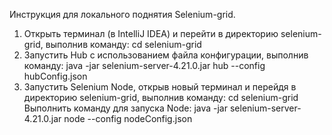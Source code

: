 Инструкция для локального поднятия Selenium-grid.

1. Открыть терминал (в IntelliJ IDEA) и перейти в директорию selenium-grid, выполнив команду:
cd selenium-grid
2. Запустить Hub с использованием файла конфигурации, выполнив команду:
java -jar selenium-server-4.21.0.jar hub --config hubConfig.json
3. Запустить Selenium Node, открыв новый терминал и перейдя в директорию selenium-grid, выполнив команду:
cd selenium-grid
Выполнить команду для запуска Node:
java -jar selenium-server-4.21.0.jar node --config nodeConfig.json
